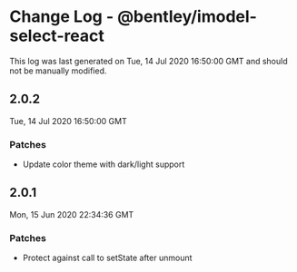 # Change Log - @bentley/imodel-select-react

This log was last generated on Tue, 14 Jul 2020 16:50:00 GMT and should not be manually modified.

## 2.0.2
Tue, 14 Jul 2020 16:50:00 GMT

### Patches

- Update color theme with dark/light support

## 2.0.1
Mon, 15 Jun 2020 22:34:36 GMT

### Patches

- Protect against call to setState after unmount

